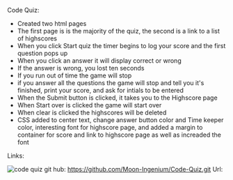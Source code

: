 Code Quiz:
*   Created two html pages 
*   The first page is is the majority of the quiz, the second is a link to a list of highscores
*   When you click Start quiz the timer begins to log your score and the first question pops up
*   When you click an answer it will display correct or wrong
*   If the answer is wrong, you lost ten seconds
*   If you run out of time the game will stop
*   if you answer all the questions the game will stop and tell you it's finished, print your       score, and ask for intials to be entered
*   When the Submit button is clicked, it takes you to the Highscore page 
*   When Start over is clicked the game will start over
*   When clear is clicked the highscores will be deleted  
*   CSS added to center text, change answer button color and Time keeper color, interesting font for highscore page, and added a margin to container for score and link to highscore page as well as increaded the font







Links:

![code quiz](./Assets/04-web-apis-homework-demo.gif)
git hub: https://github.com/Moon-Ingenium/Code-Quiz.git
Url: 
